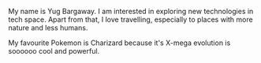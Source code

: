 My name is Yug Bargaway. I am interested in exploring new technologies in tech space. Apart from that, I love travelling, especially to places with more nature and less humans.

My favourite Pokemon is Charizard because it's X-mega evolution is soooooo cool and powerful.